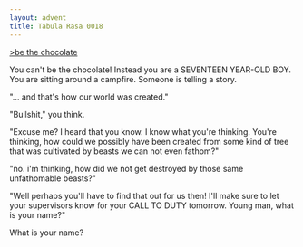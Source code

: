 ```yaml
---
layout: advent
title: Tabula Rasa 0018
---
```

[>be the chocolate](0017.html)

You can't be the chocolate! Instead you are a SEVENTEEN YEAR-OLD BOY. You are sitting around a campfire. Someone is telling a story.

"... and that's how our world was created."

"Bullshit," you think.

"Excuse me? I heard that you know. I know what you're thinking. You're thinking, how could we possibly have been created from some kind of tree that was cultivated by beasts we can not even fathom?"

"no. i'm thinking, how did we not get destroyed by those same unfathomable beasts?"

"Well perhaps you'll have to find that out for us then! I'll make sure to let your supervisors know for your CALL TO DUTY tomorrow. Young man, what is your name?"

What is your name?